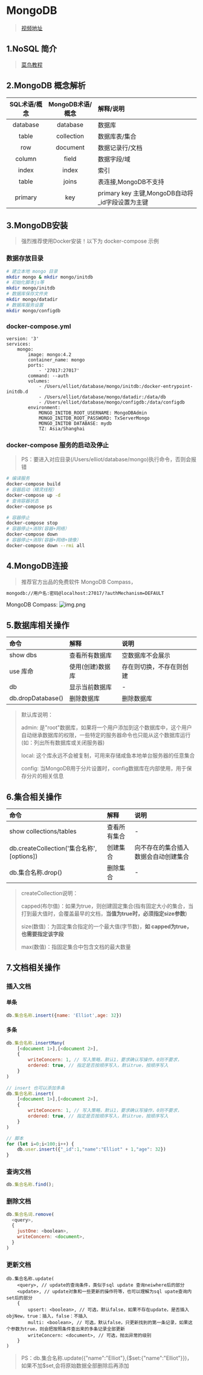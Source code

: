 # MongoDB
> [视频地址](https://www.bilibili.com/video/BV1vL4y1J7i3?p=11&vd_source=5d78fd36d57a6318eced8020d4c4c6f9)

## 1.NoSQL 简介
> [菜鸟教程](https://www.runoob.com/mongodb/nosql.html)

## 2.MongoDB 概念解析

|   SQL术语/概念    | MongoDB术语/概念 | 解释/说明 |
|:-----------:|:-----------:|:------------|
|database |	database | 	数据库|
|table |	collection | 	数据库表/集合|
|row |	document | 	数据记录行/文档|
|column | field | 数据字段/域 |
|index |	index | 	索引|
|table | joins | 	 	表连接,MongoDB不支持|
|primary | key | 	primary key	主键,MongoDB自动将_id字段设置为主键|



## 3.MongoDB安装
> 强烈推荐使用Docker安装！以下为 docker-compose 示例

### 数据存放目录
```bash
# 建立本地 mongo 目录
mkdir mongo & mkdir mongo/initdb
# 初始化脚本js等
mkdir mongo/initdb
# 数据库保存文件夹
mkdir mongo/datadir
# 数据库服务设置
mkdir mongo/configdb
```

### docker-compose.yml
```
version: '3'
services:
    mongo:
        image: mongo:4.2
        container_name: mongo
        ports: 
            - '27017:27017'
        command: --auth
        volumes:
            - /Users/elliot/database/mongo/initdb:/docker-entrypoint-initdb.d
            - /Users/elliot/database/mongo/datadir:/data/db
            - /Users/elliot/database/mongo/configdb:/data/configdb
        environment:
            MONGO_INITDB_ROOT_USERNAME: MongoDBAdmin
            MONGO_INITDB_ROOT_PASSWORD: TxServerMongo
            MONGO_INITDB DATABASE: mydb
            TZ: Asia/Shanghai
```

### docker-compose 服务的启动及停止
> PS：要进入对应目录(/Users/elliot/database/mongo)执行命令，否则会报错
```bash
# 编译服务
docker-compose build
# 容器启动（精灵线程）
docker-compose up -d
# 查询容器状态
docker-compose ps

# 容器停止
docker-compose stop
# 容器停止+消除(容器+网络）
docker-compose down
# 容器停止+消除(容器+网络+镜像）
docker-compose down --rmi all

```


## 4.MongoDB连接
> 推荐官方出品的免费软件 MongoDB Compass，
```bash
mongodb://用户名:密码@localhost:27017/?authMechanism=DEFAULT
```

MongoDB Compass:
![img.png](img/MongoDB/compass.png)


## 5.数据库相关操作
| 命令                | 解释        | 说明           |
|:------------------|:----------|:-------------|
| show dbs          | 查看所有数据库   | 空数据库不会展示     |
| use 库命            | 使用(创建)数据库 | 存在则切换，不存在则创建 |
| db                | 显示当前数据库   | -            |
| db.dropDatabase() | 删除数据库     | 删除数据库        |

> 默认库说明：
>
> admin: 是"root"数据库，如果将一个用户添加到这个数据库中，这个用户自动继承数据库的权限，一些特定的服务器命令也只能从这个数据库运行(如：列出所有数据库或关闭服务器)
>
> local: 这个库永远不会被复制，可用来存储咸鱼本地单台服务器的任意集合
>
> config: 当MongoDB用于分片设置时，config数据库在内部使用，用于保存分片的相关信息

## 6.集合相关操作
| 命令                                     | 解释        | 说明                 |
|:---------------------------------------|:----------|:-------------------|
| show collections/tables                | 查看所有集合    | -                  |
| db.createCollection('集合名称',[options]) | 创建集合      | 向不存在的集合插入数据会自动创建集合 |
| db.集合名称.drop()                         | 删除集合      | -                  |

> createCollection说明：
>
> capped(布尔值)：如果为true，则创建固定集合(指有固定大小的集合，当打到最大值时，会覆盖最早的文档，**当值为true时，必须指定size参数**)
>
> size(数值)：为固定集合指定的一个最大值(字节数)，**如 capped为true，也需要指定该字段**
>
> max(数值)：指固定集合中包含文档的最大数量


## 7.文档相关操作

### 插入文档

#### 单条
```javascript
db.集合名称.insert({name: 'Elliot',age: 32})
```
#### 多条
```javascript
db.集合名称.insertMany(
    [<document 1>],[<document 2>],
    {
        writeConcern: 1, // 写入策略，默认1，要求确认写操作，0则不要求，
        ordered: true, // 指定是否按顺序写入，默认true，按顺序写入
    }
)
      
// insert 也可以添加多条
db.集合名称.insert(
    [<document 1>],[<document 2>],
    {
        writeConcern: 1, // 写入策略，默认1，要求确认写操作，0则不要求，
        ordered: true, // 指定是否按顺序写入，默认true，按顺序写入
    }
)

// 脚本
for (let i=0;i<100;i++) {
	db.user.insert({"_id":1,"name":"Elliot" + 1,"age": 32})
}

```
### 查询文档
```javascript
db.集合名称.find();
```
### 删除文档
```javascript
db.集合名词.remove(
  <query>,
  {
    justOne: <boolean>,
    writeConcern: <document>,
  }
)
```
### 更新文档
```
db.集合名称.update(
    <query>, // update的查询条件，类似于sql update 查询neiwhere后的部分
    <update>, // update对象和一些更新的操作符等，也可以理解为sql upate查询内set后的部分
    {
        upsert: <boolean>, // 可选，默认false，如果不存在update，是否插入objNew，true：插入，false：不插入
        multi: <boolean>, // 可选，默认false，只更新找到的第一条记录，如果这个参数为true，则会把按照条件查出来的多条记录全部更新
        writeConcern: <document>, // 可选，抛出异常的级别
    }
)
```
> PS：db.集合名称.update({"name":"Elliot"},{$set:{"name":"Elliot"}})，如果不加$set,会将原始数据全部删除后再添加

